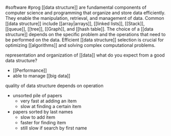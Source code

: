 #software #prog 
[[data structure]] are fundamental components of computer science and programming that organize and store data efficiently. They enable the manipulation, retrieval, and management of data. Common [[data structure]] include [[array|arrays]], [[linked lists]], [[Stack]], [[queue]], [[tree]], [[Graph]], and [[hash table]]. The choice of a [[data structure]] depends on the specific problem and the operations that need to be performed on the data. Efficient [[data structure]] selection is crucial for optimizing [[algorithms]] and solving complex computational problems.


representation and organization of [[data]]
what do you expect from a good data structure?
- [[Performance]]
- able to manage [[big data]]

quality of data structure depends on operation
- unsorted pile of papers
	- very fast at adding an item
	- slow at finding a certain item
- papers sorted by last names
	- slow to add item
	- faster for finding item
	- still slow if search by first name

